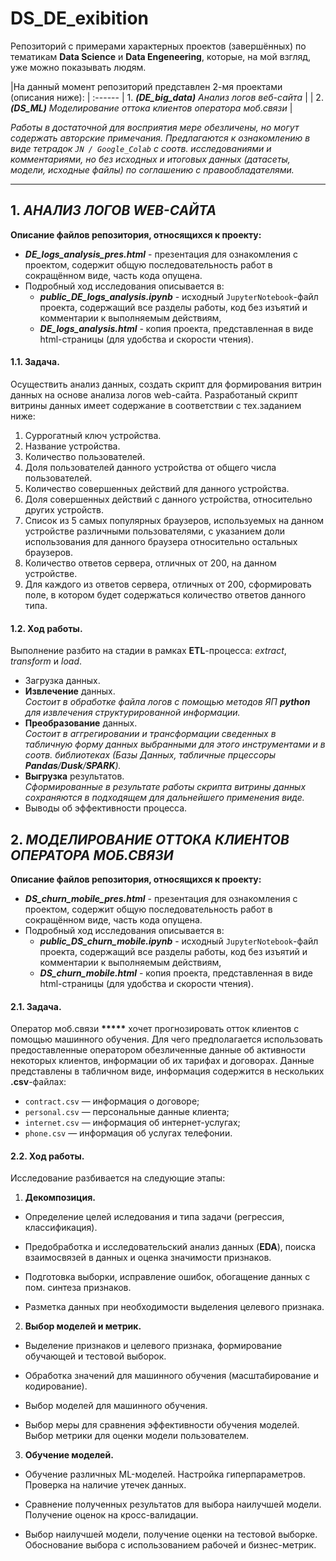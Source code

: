 # DS_DE_exibition  

Репозиторий с примерами характерных проектов (завершённых) по тематикам **Data Science** и **Data Engeneering**, которые, на мой взгляд, уже можно показывать людям.  

|На данный момент репозиторий представлен 2-мя проектами (описания ниже):  |
:------
| 1. ***(DE_big_data)*** *Анализ логов веб-сайта* |
| 2. ***(DS_ML)***  *Моделирование оттока клиентов оператора моб.связи* |  

*Работы в достаточной для восприятия мере обезличены, но могут содержать авторские примечания. Предлагаются к ознакомлению в виде тетрадок `JN / Google_Colab` с соотв. исследованиями и комментариями, но без исходных и итоговых данных (датасеты, модели, исходные файлы) по соглашению с правообладателями.*  

***  

## 1. *АНАЛИЗ ЛОГОВ WEB-САЙТА*  

**Описание файлов репозитория, относящихся к проекту:**  

* ***DE_logs_analysis_pres.html*** - презентация для ознакомления с проектом, содержит общую последовательность работ в сокращённом виде, часть кода опущена.
* Подробный ход исследования описывается в:
  - ***public_DE_logs_analysis.ipynb*** - исходный `JupyterNotebook`-файл проекта, содержащий все разделы работы, код без изъятий и комментарии к выполняемым действиям,
  - ***DE_logs_analysis.html*** - копия проекта, представленная в виде html-страницы (для удобства и скорости чтения).  

#### 1.1. Задача.

Осуществить анализ данных, создать скрипт для формирования витрин данных на основе анализа логов web-сайта. Разработаный скрипт витрины данных имеет содержание  в соответствии с тех.заданием ниже:  
  1. Суррогатный ключ устройства.  
  2. Название устройства.  
  3. Количество пользователей.  
  4. Доля пользователей данного устройства от общего числа пользователей.  
  5. Количество совершенных действий для данного устройства.  
  6. Доля совершенных действий с данного устройства, относительно других устройств.  
  7. Список из 5 самых популярных браузеров, используемых на данном устройстве различными пользователями, с указанием доли использования для данного браузера относительно остальных браузеров.  
  8. Количество ответов сервера, отличных от 200, на данном устройстве.  
  9. Для каждого из ответов сервера, отличных от 200, сформировать поле, в котором будет содержаться количество ответов данного типа.  

#### 1.2. Ход работы.  

Выполнение разбито на стадии в рамках **ETL**-процесса: *extract*, *transform* и *load*.
- Загрузка данных.  
- **Извлечение** данных.  
    *Состоит в обработке файла логов с помощью методов ЯП ***python*** для извлечения структурированной информации.*
- **Преобразование** данных.  
    *Состоит в аггрегировании и трансформации сведенных в табличную форму данных выбранными для этого инструментами и в соотв. библиотеках (Базы Данных, табличные прцессоры **Pandas**/**Dusk**/**SPARK**).*  
- **Выгрузка** результатов.  
    *Сформированные в результате работы скрипта витрины данных сохраняются в подходящем для дальнейшего применения виде.*  
- Выводы об эффективности процесса.  


## 2. *МОДЕЛИРОВАНИЕ ОТТОКА КЛИЕНТОВ ОПЕРАТОРА МОБ.СВЯЗИ*  
  
**Описание файлов репозитория, относящихся к проекту:**  

* ***DS_churn_mobile_pres.html*** - презентация для ознакомления с проектом, содержит общую последовательность работ в сокращённом виде, часть кода опущена.
* Подробный ход исследования описывается в:
  - ***public_DS_churn_mobile.ipynb*** - исходный `JupyterNotebook`-файл проекта, содержащий все разделы работы, код без изъятий и комментарии к выполняемым действиям,  
  - ***DS_churn_mobile.html*** - копия проекта, представленная в виде html-страницы (для удобства и скорости чтения).  

#### 2.1. Задача.

Оператор моб.связи  **\*\*\*\*\***  хочет прогнозировать отток клиентов с помощью машинного обучения. Для чего предполагается использовать предоставленные оператором обезличенные данные об активности некоторых клиентов, информации об их тарифах и договорах.  Данные представлены в табличном виде, информация содержится в нескольких **.csv**-файлах:

- `contract.csv` — информация о договоре;
- `personal.csv` — персональные данные клиента;
- `internet.csv` — информация об интернет-услугах;
- `phone.csv` — информация об услугах телефонии.

#### 2.2. Ход работы.  

Исследование разбивается на следующие этапы:

1. **Декомпозиция.**  

  * Определение целей иследования и типа задачи (регрессия, классификация).  
  
  * Предобработка и исследовательский анализ данных (**EDA**), поиска взаимосвязей в данных и оценка значимости признаков.  
  
  * Подготовка выборки, исправление ошибок, обогащение данных с пом. синтеза признаков.  
  
  * Разметка данных при необходимости выделения целевого признака.  


2. **Выбор моделей и метрик.**  

  - Выделение признаков и целевого признака, формирование обучающей и тестовой выборок. 
  
  - Обработка значений для машинного обучения (масштабирование и кодирование).  
  
  - Выбор моделей для машинного обучения.  
  
  - Выбор меры для сравнения эффективности обучения моделей. Выбор метрики для оценки модели пользователем.  
  

3. **Обучение моделей.**  

  - Обучение различных ML-моделей. Настройка гиперпараметров. Проверка на наличие утечек данных.  
  
  - Сравнение полученных результатов для выбора наилучшей модели. Получение оценок на кросс-валидации.  
  
  - Выбор наилучшей модели, получение оценки на тестовой выборке. Обоснование выбора с использованием рабочей и бизнес-метрик.  
